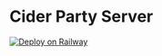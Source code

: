 # Cider Party Server
[![Deploy on Railway](https://railway.app/button.svg)](https://railway.app/new/template/2cr6GD?referralCode=quack)
